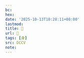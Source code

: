 ```yaml
---
bc:
hex:
date: '2025-10-13T10:28:11+08:00'
lastmod:
title: 􁻹
url: 􁻹
tags: [身]
src: DCCV
note:
---
```

